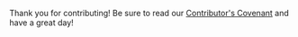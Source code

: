 Thank you for contributing! Be sure to read our [Contributor's
Covenant](/CODE_OF_CONDUCT.md) and have a great day!
